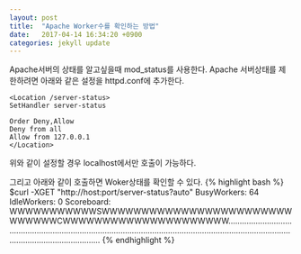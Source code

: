```yaml
---
layout: post
title:  "Apache Worker수를 확인하는 방법"
date:   2017-04-14 16:34:20 +0900
categories: jekyll update
---
```

Apache서버의 상태를 알고싶을때 mod_status를 사용한다.
Apache 서버상태를 제한하려면 아래와 같은 설정을 httpd.conf에 추가한다.
```
<Location /server-status>
SetHandler server-status

Order Deny,Allow
Deny from all
Allow from 127.0.0.1
</Location>
```

위와 같이 설정할 경우 localhost에서만 호출이 가능하다. 

그리고 아래와 같이 호출하면 Woker상태를 확인할 수 있다.
{% highlight bash %}
$curl -XGET "http://host:port/server-status?auto" BusyWorkers: 64 IdleWorkers: 0 
Scoreboard: WWWWWWWWWWWSWWWWWWWWWWWWWWWWWWWWWWWWWWWWWWCWWWWWWWWWWWWWWWWWWWWW................................................................................................................................................................................................
{% endhighlight %}
